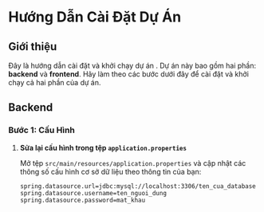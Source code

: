 # Hướng Dẫn Cài Đặt Dự Án

## Giới thiệu

Đây là hướng dẫn cài đặt và khởi chạy dự án . Dự án này bao gồm hai phần: **backend** và **frontend**. Hãy làm theo các bước dưới đây để cài đặt và khởi chạy cả hai phần của dự án.

## Backend

### Bước 1: Cấu Hình

1. **Sửa lại cấu hình trong tệp `application.properties`**

   Mở tệp `src/main/resources/application.properties` và cập nhật các thông số cấu hình cơ sở dữ liệu theo thông tin của bạn:

   ```properties
   spring.datasource.url=jdbc:mysql://localhost:3306/ten_cua_database
   spring.datasource.username=ten_nguoi_dung
   spring.datasource.password=mat_khau

